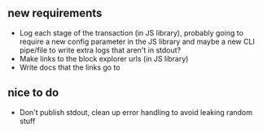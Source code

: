 ## new requirements
- Log each stage of the transaction (in JS library),
probably going to require a new config parameter in the JS library
and maybe a new CLI pipe/file to write extra logs that aren't in stdout?
- Make links to the block explorer urls (in JS library)
- Write docs that the links go to

## nice to do
- Don't publish stdout, clean up error handling to avoid leaking random stuff
